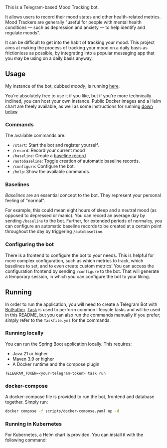 This is a Telegram-based Mood Tracking bot. 

It allows users to record their mood states and other health-related metrics. 
Mood Trackers are generally "useful for people with mental health conditions —
such as depression and anxiety — to help identify and regulate moods".

It can be difficult to get into the habit of tracking your mood.
This project aims at making the process of tracking your mood on a daily basis as frictionless
as possible, by integrating into a popular messaging app that you may be using on a daily basis
anyway.

## Usage

My instance of the bot, dubbed _moody_, is running [here](https://t.me/open_mood_tracker_bot).

You're absolutely free to use it if you like, but if you're more technically inclined,
you can host your own instance. Public Docker images and a Helm chart are freely available,
as well as some instructions for running [down below](#Running).

### Commands

The available commands are:

- `/start`: Start the bot and register yourself.
- `/record`: Record your current mood
- `/baseline`: Create a [baseline record](#baselines)
- `/autobaseline`: Toggle creation of automatic baseline records.
- `/configure`: Configure the bot.
- `/help`: Show the available commands.

### Baselines

_Baselines_ are an essential concept to the bot. They represent your personal feeling of "normal".

For example, this could mean eight hours of sleep and a neutral mood
(as opposed to depressed or manic). You can record an average day by sending `/baseline` to the bot. 
Further, for extended periods of normalcy, you can configure an automatic baseline records to be
created at a certain point throughout the day by triggering `/autobaseline`.

### Configuring the bot

There is a frontend to configure the bot to your needs. This is helpful for more complex
configuration, such as which metrics to track, which baselines to set, and to even create
custom metrics! You can access the configuration frontend by sending
`/configure` to the bot. That will generate a temporary session, in which you can configure
the bot to your liking.

## Running

In order to run the application, you will need to create a Telegram Bot with [BotFather](https://t.me/botfather).
[Task](https://taskfile.dev/) is used to perform common lifecycle tasks and will be used in this README,
but you can also run the commands manually if you prefer; simply refer to the `Taskfile.yml` for the commands.

### Running locally

You can run the Spring Boot application locally. This requires:

- Java 21 or higher
- Maven 3.9 or higher
- A Docker runtime and the compose plugin

```
TELEGRAM_TOKEN=<your-telegram-token> task run
```

### docker-compose

A docker-compose file is provided to run the bot, frontend and database together. Simply run:

```bash
docker compose -f scripts/docker-compose.yaml up -d
```

### Running in Kubernetes

For Kubernetes, a Helm chart is provided. You can install it with the following command:

```bash
```